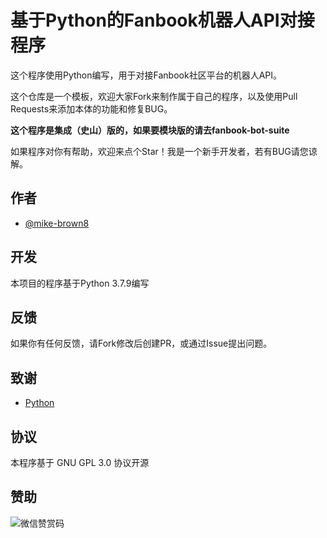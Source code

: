 # 基于Python的Fanbook机器人API对接程序

这个程序使用Python编写，用于对接Fanbook社区平台的机器人API。

这个仓库是一个模板，欢迎大家Fork来制作属于自己的程序，以及使用Pull Requests来添加本体的功能和修复BUG。

**这个程序是集成（史山）版的，如果要模块版的请去fanbook-bot-suite**

如果程序对你有帮助，欢迎来点个Star！我是一个新手开发者，若有BUG请您谅解。

## 作者

- [@mike-brown8](https://github.com/mike-brown8/)

## 开发

本项目的程序基于Python 3.7.9编写

## 反馈

如果你有任何反馈，请Fork修改后创建PR，或通过Issue提出问题。

## 致谢

- [Python](https://www.python.org/)

## 协议

本程序基于 GNU GPL 3.0 协议开源

## 赞助

![微信赞赏码](https://supportme.709000.xyz/mm_reward_qrcode_1707987997934.png)

